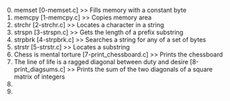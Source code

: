 0. memset [0-memset.c] >> Fills memory with a constant byte
1. memcpy [1-memcpy.c] >> Copies memory area
2. strchr [2-strchr.c] >> Locates a character in a string
3. strspn [3-strspn.c] >> Gets the length of a prefix substring
4. strpbrk [4-strpbrk.c] >> Searches a string for any of a set of bytes
5. strstr [5-strstr.c] >> Locates a substring
6. Chess is mental torture [7-print_chessboard.c] >> Prints the chessboard
7. The line of life is a ragged diagonal between duty and desire [8-print_diagsums.c] >> Prints the sum of the two diagonals of a square matrix of integers
8. 
9.
